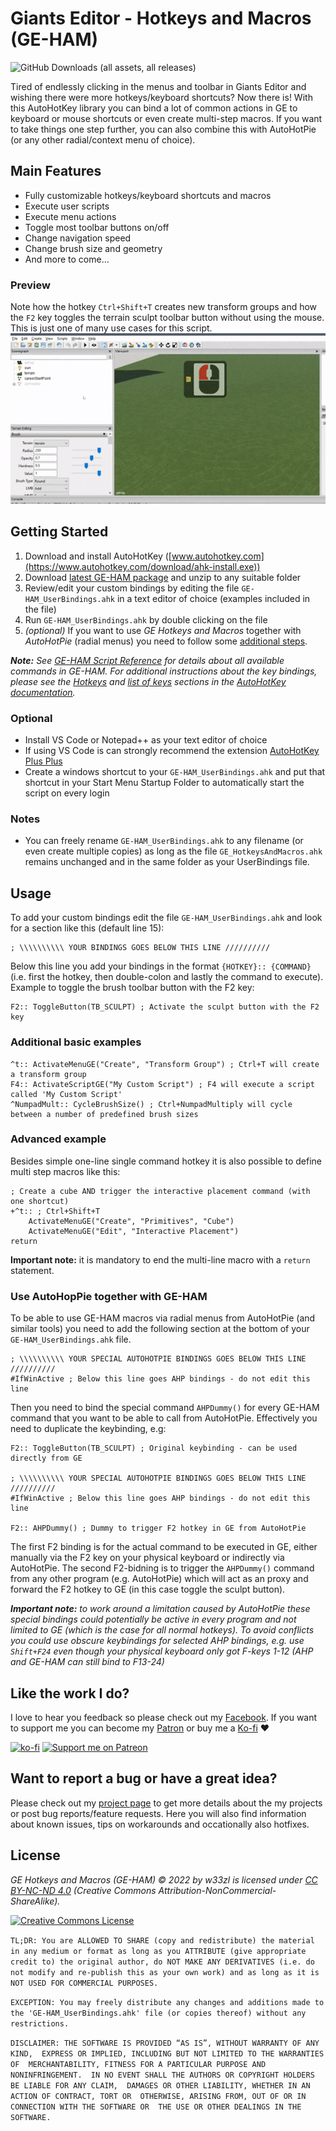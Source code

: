 # Giants Editor - Hotkeys and Macros (GE-HAM)

![GitHub Downloads (all assets, all releases)](https://img.shields.io/github/downloads/w33zl/GE-Hotkeys-and-Macros/total)

Tired of endlessly clicking in the menus and toolbar in Giants Editor and wishing there were more hotkeys/keyboard shortcuts? Now there is! With this AutoHotKey library you can bind a lot of common actions in GE to keyboard or mouse shortcuts or even create multi-step macros. If you want to take things one step further, you can also combine this with AutoHotPie (or any other radial/context menu of choice).


## Main Features
* Fully customizable hotkeys/keyboard shortcuts and macros
* Execute user scripts
* Execute menu actions
* Toggle most toolbar buttons on/off
* Change navigation speed
* Change brush size and geometry
* And more to come...

### Preview
Note how the hotkey `Ctrl+Shift+T` creates new transform groups and how the `F2` key toggles the terrain sculpt toolbar button without using the mouse. This is just one of many use cases for this script.
[![GE-HAM Hotkeys Preview](https://github.com/w33zl/GE-Hotkeys-and-Macros/raw/master/GE_HAM_Preview_Optimized.gif)](https://github.com/w33zl/GE-Hotkeys-and-Macros/raw/master/GE_HAM_Preview.mp4)


## Getting Started

1. Download and install AutoHotKey ([www.autohotkey.com](https://www.autohotkey.com/download/ahk-install.exe))
2. Download [latest GE-HAM package](https://github.com/w33zl/GE-Hotkeys-and-Macros/releases/latest) and unzip to any suitable folder
3. Review/edit your custom bindings by editing the file `GE-HAM_UserBindings.ahk` in a text editor of choice (examples included in the file)
4. Run `GE-HAM_UserBindings.ahk` by double clicking on the file
5. *(optional)* If you want to use *GE Hotkeys and Macros* together with *AutoHotPie* (radial menus) you need to follow some [additional steps](#Use-AutoHopPie-together-with-GE-HAM).

***Note:** See [GE-HAM Script Reference](https://github.com/w33zl/GE-Hotkeys-and-Macros/blob/master/REFERENCE.md) for details about all available commands in GE-HAM. For additional instructions about the key bindings, please see the [Hotkeys](https://www.autohotkey.com/docs/Hotkeys.htm) and [list of keys](https://www.autohotkey.com/docs/KeyList.htm) sections in the [AutoHotKey documentation](https://www.autohotkey.com/docs/Tutorial.htm).*




### Optional
* Install VS Code or Notepad++ as your text editor of choice
* If using VS Code is can strongly recommend the extension [AutoHotKey Plus Plus](https://marketplace.visualstudio.com/items?itemName=mark-wiemer.vscode-autohotkey-plus-plus)
* Create a windows shortcut to your `GE-HAM_UserBindings.ahk` and put that shortcut in your Start Menu Startup Folder to automatically start the script on every login

### Notes
* You can freely rename `GE-HAM_UserBindings.ahk` to any filename (or even create multiple copies) as long as the file `GE_HotkeysAndMacros.ahk` remains unchanged and in the same folder as your UserBindings file.


## Usage
To add your custom bindings edit the file `GE-HAM_UserBindings.ahk` and look for a section like this (default line 15):

```ahk
; \\\\\\\\\\ YOUR BINDINGS GOES BELOW THIS LINE //////////
``` 

Below this line you add your bindings in the format `{HOTKEY}:: {COMMAND}` (i.e. first the hotkey, then double-colon and lastly the command to execute). Example to toggle the brush toolbar button with the F2 key:

```ahk
F2:: ToggleButton(TB_SCULPT) ; Activate the sculpt button with the F2 key
``` 

### Additional basic examples
```ahk
^t:: ActivateMenuGE("Create", "Transform Group") ; Ctrl+T will create a transform group
F4:: ActivateScriptGE("My Custom Script") ; F4 will execute a script called 'My Custom Script'
^NumpadMult:: CycleBrushSize() ; Ctrl+NumpadMultiply will cycle between a number of predefined brush sizes
``` 


### Advanced example
Besides simple one-line single command hotkey it is also possible to define multi step macros like this:

```ahk
; Create a cube AND trigger the interactive placement command (with one shortcut)
+^t:: ; Ctrl+Shift+T
    ActivateMenuGE("Create", "Primitives", "Cube")
    ActivateMenuGE("Edit", "Interactive Placement")
return
``` 

**Important note:** it is mandatory to end the multi-line macro with a `return` statement.

### Use AutoHopPie together with GE-HAM
To be able to use GE-HAM macros via radial menus from AutoHotPie (and similar tools) you need to add the following section at the bottom of your `GE-HAM_UserBindings.ahk` file. 

```ahk
; \\\\\\\\\\ YOUR SPECIAL AUTOHOTPIE BINDINGS GOES BELOW THIS LINE //////////
#IfWinActive ; Below this line goes AHP bindings - do not edit this line
```

Then you need to bind the special command `AHPDummy()` for every GE-HAM command that you want to be able to call from AutoHotPie. Effectively you need to duplicate the keybinding, e.g:

```ahk
F2:: ToggleButton(TB_SCULPT) ; Original keybinding - can be used directly from GE

; \\\\\\\\\\ YOUR SPECIAL AUTOHOTPIE BINDINGS GOES BELOW THIS LINE //////////
#IfWinActive ; Below this line goes AHP bindings - do not edit this line

F2:: AHPDummy() ; Dummy to trigger F2 hotkey in GE from AutoHotPie
```

The first F2 binding is for the actual command to be executed in GE, either manually via the F2 key on your physical keyboard or indirectly via AutoHotPie. The second F2-bidning is to trigger the `AHPDummy()` command from any other program (e.g. AutoHotPie) which will act as an proxy and forward the F2 hotkey to GE (in this case toggle the sculpt button).

_**Important note:** to work around a limitation caused by AutoHotPie these special bindings could potentially be active in every program and not limited to GE (which is the case for all normal hotkeys). To avoid conflicts you could use obscure keybindings for selected AHP bindings, e.g. use `Shift+F24` even though your physical keyboard only got F-keys 1-12 (AHP and GE-HAM can still bind to F13-24)_


## Like the work I do?
I love to hear you feedback so please check out my [Facebook](https://www.facebook.com/w33zl). If you want to support me you can become my [Patron](https://www.patreon.com/wzlmodding) or buy me a [Ko-fi](https://ko-fi.com/w33zl) :heart:

[![ko-fi](https://ko-fi.com/img/githubbutton_sm.svg)](https://ko-fi.com/X8X0BB65P) [![Support me on Patreon](https://img.shields.io/endpoint.svg?url=https%3A%2F%2Fshieldsio-patreon.vercel.app%2Fapi%3Fusername%3Dwzlmodding%3F%26type%3Dpatrons&style=for-the-badge)](https://patreon.com/wzlmodding?)


## Want to report a bug or have a great idea?
Please check out my [project page](https://go.xilent.se/wzl-modding-projects) to get more details about the my projects or post bug reports/feature requests. Here you will also find information about known issues, tips on workarounds and occationally also hotfixes.


## License

*GE Hotkeys and Macros (GE-HAM) © 2022 by w33zl is licensed under [CC BY-NC-ND 4.0](http://creativecommons.org/licenses/by-nc-nd/4.0/) (Creative Commons Attribution-NonCommercial-ShareAlike).* 

<a rel="license" href="http://creativecommons.org/licenses/by-nc-sa/4.0/"><img alt="Creative Commons License" style="border-width:0" src="https://i.creativecommons.org/l/by-nc-sa/4.0/88x31.png" /></a> 

`TL;DR: You are ALLOWED TO SHARE (copy and redistribute) the material in any medium or format as long as you ATTRIBUTE (give appropriate credit to) the original author, do NOT MAKE ANY DERIVATIVES (i.e. do not modify and re-publish this as your own work) and as long as it is NOT USED FOR COMMERCIAL PURPOSES.`

`EXCEPTION: You may freely distribute any changes and additions made to the 'GE-HAM_UserBindings.ahk' file (or copies thereof) without any restrictions.`

`DISCLAIMER: THE SOFTWARE IS PROVIDED “AS IS”, WITHOUT WARRANTY OF ANY KIND, 
EXPRESS OR IMPLIED, INCLUDING BUT NOT LIMITED TO THE WARRANTIES OF 
MERCHANTABILITY, FITNESS FOR A PARTICULAR PURPOSE AND NONINFRINGEMENT. 
IN NO EVENT SHALL THE AUTHORS OR COPYRIGHT HOLDERS BE LIABLE FOR ANY CLAIM, 
DAMAGES OR OTHER LIABILITY, WHETHER IN AN ACTION OF CONTRACT, TORT OR 
OTHERWISE, ARISING FROM, OUT OF OR IN CONNECTION WITH THE SOFTWARE OR 
THE USE OR OTHER DEALINGS IN THE SOFTWARE.`
